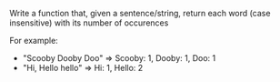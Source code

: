 Write a function that, given a sentence/string, return each word (case insensitive) with its number of occurences

For example:
- "Scooby Dooby Doo" => Scooby: 1, Dooby: 1, Doo: 1
- "Hi, Hello hello" => Hi: 1, Hello: 2